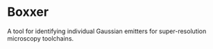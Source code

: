 # Boxxer

A tool for identifying individual Gaussian emitters for super-resolution microscopy toolchains.
